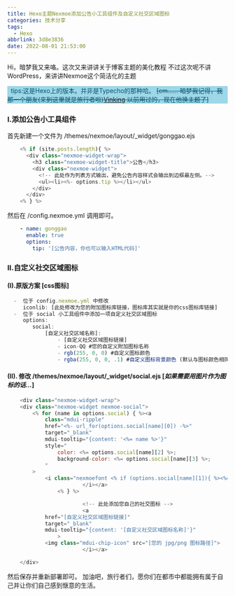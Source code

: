 ```yaml
---
title: Hexo主题Nexmoe添加公告小工具组件及自定义社交区域图标
categories: 技术分享
tags:
  - Hexo
abbrlink: 3d8e3836
date: 2022-08-01 21:53:00
---
```

Hi，暗梦我又来咯。这次又来讲讲关于博客主题的美化教程
不过这次呢不讲WordPress，来讲讲Nexmoe这个简洁化的主题
<div class="mdui-hoverable shortcodestyle" style="background: #9dd7e8 !important;color: #03536b !important;text-indent: 0 !important;"><i class="fa fa-check-square"></i>&nbsp;&nbsp;tips:这是Hexo上的版本。并非是Typecho的那种哈。
<del> [em...... 暗梦我记得，我那一个朋友(来到这里就是旅行者啦)<a href="https://vinking.top" target="_blank">Vinking</a> 以前用过的，现在他换主题了]</del></div>


### I.添加公告小工具组件

首先新建一个文件为 /themes/nexmoe/layout/_widget/gonggao.ejs
```javascript
    <% if (site.posts.length){ %>
      <div class="nexmoe-widget-wrap">
        <h3 class="nexmoe-widget-title">公告</h3>
        <div class="nexmoe-widget">
          <!-- 此处作为列表方式输出，避免公告内容样式会输出到边框最左侧。-->
          <ul><li><%- options.tip %></li></ul>
        </div>
      </div>
    <% } %>
```
然后在 /config.nexmoe.yml 调用即可。
```yaml
    - name: gonggao
      enable: true
      options: 
        tip: '[公告内容，你也可以输入HTML代码]'
```
### II.自定义社交区域图标
#### (I).原版方案 [css图标]
```javascript
  -  位于 config.nexmoe.yml 中修改 
     iconlib: [此处修改为您的附加图标库链接，图标库其实就是你的css图标库链接]
  -  位于 social 小工具组件中添加一项自定义社交区域图标
     options: 
        social:
            [自定义社交区域名称]:
                - [自定义社交区域图标链接]
                - icon-QQ #您的自定义附加图标名称
                - rgb(255, 0, 0) #自定义图标颜色
                - rgba(255, 0, 0, .1) #自定义图标背景颜色 (默认与图标颜色相同)
```

#### (II). 修改 /themes/nexmoe/layout/_widget/social.ejs [<em>如果需要用图片作为图标的话...</em>]
```javascript
    <div class="nexmoe-widget-wrap">
   	<div class="nexmoe-widget nexmoe-social">
		<% for (name in options.social) { %><a
			class="mdui-ripple"
			href="<%- url_for(options.social[name][0]) -%>"
			target="_blank"
			mdui-tooltip="{content: '<%= name %>'}"
			style="
				color: <%= options.social[name][2] %>;
				background-color: <%= options.social[name][3] %>;
			"
		>
			<i class="nexmoefont <% if (options.social[name][1]){ %><%= options.social[name][1] %><%} else{ %><%= 'icon-unorderedlist' %><% } %>">
                        </i></a>
                <% } %>

                        <!-- 此处添加您自己的社交图标 -->
                        <a
			href="[自定义社交区域图标链接]"
			target="_blank"
			mdui-tooltip="{content: '[自定义社交区域图标名称]'}"
		        >
			<img class="mdui-chip-icon" src="[您的 jpg/png 图标路径]">
                        </i></a>

	</div>
```
然后保存并重新部署即可。
加油吧，旅行者们，愿你们在都市中都能拥有属于自己并让你们自己感到惬意的生活。

